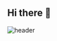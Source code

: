 ## Hi there 👋

![header](https://capsule-render.vercel.app/api?type=egg&color=auto&height=300&section=header&text=capsule%20render&fontSize=90)

<!--
**chosooyeon/chosooyeon** is a ✨ _special_ ✨ repository because its `README.md` (this file) appears on your GitHub profile.

Here are some ideas to get you started:

- 🔭 I’m currently working on ...
- 🌱 I’m currently learning ...
- 👯 I’m looking to collaborate on ...
- 🤔 I’m looking for help with ...
- 💬 Ask me about ...
- 📫 How to reach me: ...
- 😄 Pronouns: ...
- ⚡ Fun fact: ...
-->

